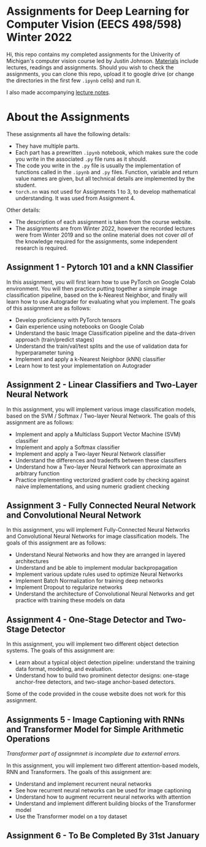 # Assignments for Deep Learning for Computer Vision (EECS 498/598) Winter 2022
Hi, this repo contains my completed assignments for the Univerity of Michigan's computer vision course led by Justin Johnson.
[Materials](https://web.eecs.umich.edu/~justincj/teaching/eecs498/WI2022/schedule.html) include lectures, readings and assignments.
Should you wish to check the assignments, you can clone this repo, upload it to google drive (or change the directories in the first few `.ipynb` cells) 
and run it.

I also made accompanying [lecture notes](https://pyskinas.github.io/eecs/).

# About the Assignments
These assignments all have the following details:
- They have multiple parts.
- Each part has a prewritten `.ipynb` notebook, which makes sure the code you write in the associated `.py` file runs as it should.
- The code you write in the `.py` file is usually the implementation of functions called in the `.ipynb` and `.py` files. Function, variable and return value names are given, but all technical details are implemented by the student.
- `torch.nn` was not used for Assignments 1 to 3, to develop mathematical understanding. It was used from Assignment 4.

Other details: 
- The description of each assignment is taken from the course website. 
- The assignments are from Winter 2022, however the recorded lectures were from Winter 2019 and so the online material does not cover _all_ of the knowledge required for the assignments,
  some independent research is required.

## Assignment 1 - Pytorch 101 and a kNN Classifier
In this assignment, you will first learn how to use PyTorch on Google Colab environment. You will then practice putting together a simple image classification pipeline, based on the k-Nearest Neighbor, and finally will learn how to use Autograder for evaluating what you implement. The goals of this assignment are as follows:
- Develop proficiency with PyTorch tensors
- Gain experience using notebooks on Google Colab
- Understand the basic Image Classification pipeline and the data-driven approach (train/predict stages)
- Understand the train/val/test splits and the use of validation data for hyperparameter tuning
- Implement and apply a k-Nearest Neighbor (kNN) classifier
- Learn how to test your implementation on Autograder

## Assignment 2 - Linear Classifiers and Two-Layer Neural Network
In this assignment, you will implement various image classification models, based on the SVM / Softmax / Two-layer Neural Network. The goals of this assignment are as follows:
- Implement and apply a Multiclass Support Vector Machine (SVM) classifier
- Implement and apply a Softmax classifier
- Implement and apply a Two-layer Neural Network classifier
- Understand the differences and tradeoffs between these classifiers
- Understand how a Two-layer Neural Network can approximate an arbitrary function
- Practice implementing vectorized gradient code by checking against naive implementations, and using numeric gradient checking

## Assignment 3 - Fully Connected Neural Network and Convolutional Neural Network
In this assignment, you will implement Fully-Connected Neural Networks and Convolutional Neural Networks for image classification models. The goals of this assignment are as follows:
- Understand Neural Networks and how they are arranged in layered architectures
- Understand and be able to implement modular backpropagation
- Implement various update rules used to optimize Neural Networks
- Implement Batch Normalization for training deep networks
- Implement Dropout to regularize networks
- Understand the architecture of Convolutional Neural Networks and get practice with training these models on data

## Assignment 4 - One-Stage Detector and Two-Stage Detector
In this assignment, you will implement two different object detection systems. The goals of this assignment are:
- Learn about a typical object detection pipeline: understand the training data format, modeling, and evaluation.
- Understand how to build two prominent detector designs: one-stage anchor-free detectors, and two-stage anchor-based detectors.

Some of the code provided in the couse website does not work for this assignment.

## Assignments 5 - Image Captioning with RNNs and Transformer Model for Simple Arithmetic Operations
_Transformer part of assignmnet is incomplete due to external errors._ 

In this assignment, you will implement two different attention-based models, RNN and Transformers. The goals of this assignment are:
- Understand and implement recurrent neural networks
- See how recurrent neural networks can be used for image captioning
- Understand how to augment recurrent neural networks with attention
- Understand and implement different building blocks of the Transformer model
- Use the Transformer model on a toy dataset


## Assignment 6 - To Be Completed By 31st January

